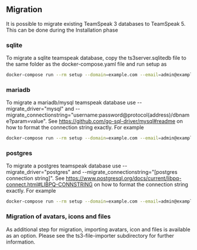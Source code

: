 ## Migration
It is possible to migrate existing TeamSpeak 3 databases to TeamSpeak 5. This
can be done during the Installation phase

### sqlite
To migrate a sqlite teamspeak database, copy the ts3server.sqlitedb file to the
same folder as the docker-compose.yaml file and run setup as

```sh
docker-compose run --rm setup --domain=example.com --email=admin@example.com --migrate_driver=sqlite3
```

### mariadb
To migrate a mariadb/mysql teamspeak database use --migrate_driver="mysql" and 
--migrate_connectionstring="username:password@protocol(address)/dbname?param=value".
See https://github.com/go-sql-driver/mysql#readme on how to format the connection
string exactly. For example

```sh
docker-compose run --rm setup --domain=example.com --email=admin@example.com --migrate_driver=mysql --migrate_connectionstring="tsuser:tspassword@tcp(localhost:3306)/teamspeak"
```

### postgres
To migrate a postgres teamspeak database use --migrate_driver="postgres" and 
--migrate_connectionstring="[postgres connection string]".
See https://www.postgresql.org/docs/current/libpq-connect.html#LIBPQ-CONNSTRING on how to format the connection
string exactly. For example

```sh
docker-compose run --rm setup --domain=example.com --email=admin@example.com --migrate_driver=postgres --migrate_connectionstring="postgresql://tsuser:tspassword@localhost/teamsspeak"
```

### Migration of avatars, icons and files
As additional step for migration, importing avatars, icon and files is available as an option. Please see the ts3-file-importer subdirectory for further information.
